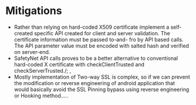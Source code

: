 # Mitigations

- Rather than relying on hard-coded X509 certificate implement a self-created specific API
    created for client and server validation. The certificate information must be passed to-and-
    fro by API based calls. The API parameter value must be encoded with salted hash and
    verified on server-end.
- SafetyNet API calls proves to be a better alternative to conventional hard-coded X
    certificate with checkClientTrusted and checkServerTrusted./; ,
- Mostly implementation of Two-way SSL is complex, so if we can prevent the modification or
    reverse engineering of android application that would basically avoid the SSL Pinning bypass
    using reverse engineering or Hooking method.....